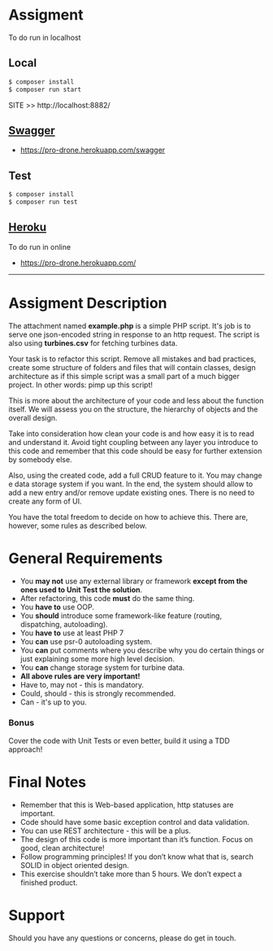 # Assigment

To do run in localhost
## Local
```sh
$ composer install
$ composer run start
```

SITE >> http://localhost:8882/

##  [Swagger](https://pro-drone.herokuapp.com/swagger)
* https://pro-drone.herokuapp.com/swagger

## Test
```sh
$ composer install
$ composer run test
```

##  [Heroku](https://pro-drone.herokuapp.com/)

To do run in online
* https://pro-drone.herokuapp.com/

---

# Assigment Description

The attachment named __example.php__ is a simple PHP script. It's job is to serve one json-encoded string in response to
 an http request. The script is also using __turbines.csv__ for fetching turbines data. 

Your task is to refactor this script. Remove all mistakes and bad practices, create some structure of folders and files that will contain classes, design architecture as if this simple script was a small part of a much bigger project. In other words: pimp up this script! 

This is more about the architecture of your code and less about the function itself. We will assess you on the structure, the hierarchy of objects and the overall design. 

Take into consideration how clean your code is and how easy it is to read and understand it. Avoid tight coupling between any layer you introduce to this code and remember that this code should be easy for further extension by somebody else. 

Also, using the created code, add a full CRUD feature to it. You may change e data storage system if you want. In the end, the system should allow to add a new entry and/or remove update existing ones. There is no need to create any form of UI.

You have the total freedom to decide on how to achieve this. There are, however, some rules as described below.

# General Requirements

* You __may not__ use any external library or framework __except from the ones used to Unit Test the solution__.
* After refactoring, this code __must__ do the same thing.
* You __have to__ use OOP.
* You __should__ introduce some framework-like feature (routing, dispatching, autoloading).
* You __have to__ use at least PHP 7
* You __can__ use psr-0 autoloading system.
* You __can__ put comments where you describe why you do certain things or just explaining some more high level decision.
* You __can__ change storage system for turbine data.
* __All above rules are very important!__
* Have to, may not - this is mandatory.
* Could, should - this is strongly recommended. 
* Can - it's up to you.

### Bonus

Cover the code with Unit Tests or even better, build it using a TDD approach!

# Final Notes

* Remember that this is Web-based application, http statuses are important. 
* Code should have some basic exception control and data validation.
* You can use REST architecture - this will be a plus.
* The design of this code is more important than it’s function. Focus on good, clean architecture!
* Follow programming principles! If you don’t know what that is, search SOLID in object oriented design.
* This exercise shouldn’t take more than 5 hours. We don’t expect a finished product.


# Support

Should you have any questions or concerns, please do get in touch.
